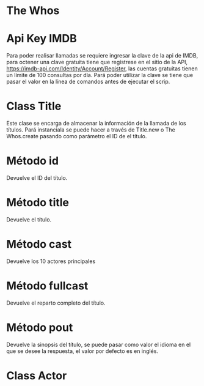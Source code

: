 # The Whos

# Api Key IMDB
Para poder realisar llamadas se requiere ingresar la clave de la api de IMDB, para octener una clave gratuita tiene que regístrese en el sitio de la API, https://imdb-api.com/Identity/Account/Register, las cuentas gratuitas tienen un límite de 100 consultas por día.
Pará poder utilizar la clave se tiene que pasar el valor en la línea de comandos antes de ejecutar el scrip. 

# Class Title 
Este clase se encarga de almacenar la información de la llamada de los títulos. 
Pará instanciala se puede hacer a través de Title.new o The Whos.create pasando como parámetro el ID de el título. 
# Método id
Devuelve el ID del título. 
# Método title
Devuelve el título. 
# Método cast
Devuelve los 10 actores principales 
# Método fullcast
Devuelve el reparto completo del título.
# Método pout
Devuelve la sinopsis del título, se puede pasar como valor el idioma en el que se desee la respuesta, el valor por defecto es en inglés. 

# Class Actor

